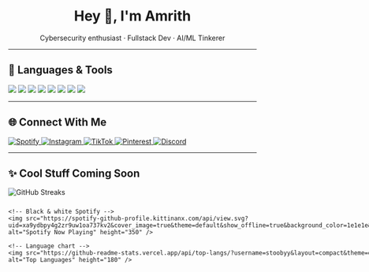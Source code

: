 <!-- README.md -->

<h1 align="center">Hey 👋, I'm Amrith</h1>
<p align="center">Cybersecurity enthusiast · Fullstack Dev · AI/ML Tinkerer</p>


---

## 🔧 Languages & Tools

<p align="left">
  <img src="https://img.shields.io/badge/Python-1e1e1e?style=for-the-badge&logo=python&logoColor=white">
  <img src="https://img.shields.io/badge/JavaScript-1e1e1e?style=for-the-badge&logo=javascript&logoColor=white">
  <img src="https://img.shields.io/badge/React-1e1e1e?style=for-the-badge&logo=react&logoColor=white">
  <img src="https://img.shields.io/badge/Flutter-1e1e1e?style=for-the-badge&logo=flutter&logoColor=white">
  <img src="https://img.shields.io/badge/MongoDB-1e1e1e?style=for-the-badge&logo=mongodb&logoColor=white">
  <img src="https://img.shields.io/badge/Java-1e1e1e?style=for-the-badge&logo=java&logoColor=white">
  <img src="https://img.shields.io/badge/Android-1e1e1e?style=for-the-badge&logo=android&logoColor=white">
  <img src="https://img.shields.io/badge/HTML5-1e1e1e?style=for-the-badge&logo=html5&logoColor=white">
</p>

---

## 🌐 Connect With Me

<p align="left">
  <a href="https://open.spotify.com/user/xa9ydbpy4g2zr9uw1oa737kv2">
    <img src="https://img.shields.io/badge/Spotify-1e1e1e?style=for-the-badge&logo=spotify&logoColor=white" alt="Spotify">
  </a>
  <a href="https://www.instagram.com/amrithakshaj/">
    <img src="https://img.shields.io/badge/Instagram-1e1e1e?style=for-the-badge&logo=instagram&logoColor=white" alt="Instagram">
  </a>
  <a href="https://www.tiktok.com/@stoobyyyy?_t=ZS-8wUON0MgGvt&_r=1">
    <img src="https://img.shields.io/badge/TikTok-1e1e1e?style=for-the-badge&logo=tiktok&logoColor=white" alt="TikTok">
  </a>
  <a href="https://pin.it/2cntP1syK">
    <img src="https://img.shields.io/badge/Pinterest-1e1e1e?style=for-the-badge&logo=pinterest&logoColor=white" alt="Pinterest">
  </a>
  <a href="https://discord.com/users/700195735689494558">
    <img src="https://img.shields.io/badge/Discord-1e1e1e?style=for-the-badge&logo=discord&logoColor=white" alt="Discord">
  </a>
</p>

---

## ✨ Cool Stuff Coming Soon

<div align="left" style="display: flex; flex-direction: column; gap: 10px; align-items: flex-start;">

  <!-- GitHub Streaks -->
  <img src="https://streak-stats.demolab.com?user=stoobyy&theme=dark&hide_border=true" alt="GitHub Streaks" />

  <div style="display: flex; gap: 20px; flex-wrap: wrap; align-items: flex-start;">

    <!-- Black & white Spotify -->
    <img src="https://spotify-github-profile.kittinanx.com/api/view.svg?uid=xa9ydbpy4g2zr9uw1oa737kv2&cover_image=true&theme=default&show_offline=true&background_color=1e1e1e&bar_color=ffffff&bar_color_cover=true" alt="Spotify Now Playing" height="350" />

    <!-- Language chart -->
    <img src="https://github-readme-stats.vercel.app/api/top-langs/?username=stoobyy&layout=compact&theme=dark&bg_color=1e1e1e&hide_border=true" alt="Top Languages" height="180" />

  </div>
</div>
